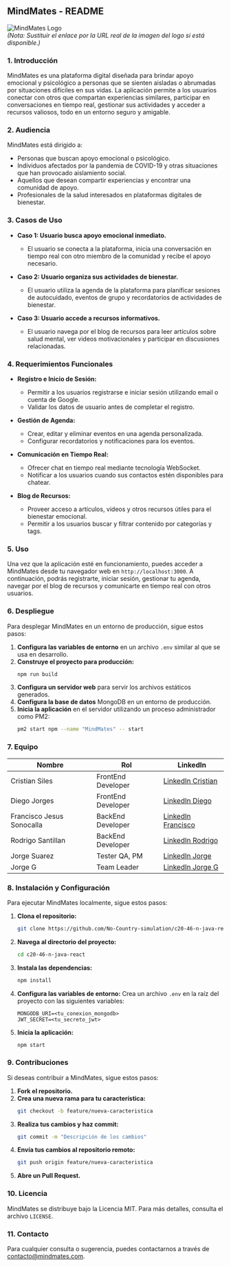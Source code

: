 
## MindMates - README

![MindMates Logo](https://drive.google.com/file/d/15h3y0yog4ZRIisRO5AApeSSWLhvGpZfv/view?usp=drive_link)  
*(Nota: Sustituir el enlace por la URL real de la imagen del logo si está disponible.)*

### 1. **Introducción**
MindMates es una plataforma digital diseñada para brindar apoyo emocional y psicológico a personas que se sienten aisladas o abrumadas por situaciones difíciles en sus vidas. La aplicación permite a los usuarios conectar con otros que compartan experiencias similares, participar en conversaciones en tiempo real, gestionar sus actividades y acceder a recursos valiosos, todo en un entorno seguro y amigable.

### 2. **Audiencia**
MindMates está dirigido a:
- Personas que buscan apoyo emocional o psicológico.
- Individuos afectados por la pandemia de COVID-19 y otras situaciones que han provocado aislamiento social.
- Aquellos que desean compartir experiencias y encontrar una comunidad de apoyo.
- Profesionales de la salud interesados en plataformas digitales de bienestar.

### 3. **Casos de Uso**
- **Caso 1: Usuario busca apoyo emocional inmediato.**
  - El usuario se conecta a la plataforma, inicia una conversación en tiempo real con otro miembro de la comunidad y recibe el apoyo necesario.
  
- **Caso 2: Usuario organiza sus actividades de bienestar.**
  - El usuario utiliza la agenda de la plataforma para planificar sesiones de autocuidado, eventos de grupo y recordatorios de actividades de bienestar.
  
- **Caso 3: Usuario accede a recursos informativos.**
  - El usuario navega por el blog de recursos para leer artículos sobre salud mental, ver videos motivacionales y participar en discusiones relacionadas.

### 4. **Requerimientos Funcionales**
- **Registro e Inicio de Sesión:**
  - Permitir a los usuarios registrarse e iniciar sesión utilizando email o cuenta de Google.
  - Validar los datos de usuario antes de completar el registro.

- **Gestión de Agenda:**
  - Crear, editar y eliminar eventos en una agenda personalizada.
  - Configurar recordatorios y notificaciones para los eventos.

- **Comunicación en Tiempo Real:**
  - Ofrecer chat en tiempo real mediante tecnología WebSocket.
  - Notificar a los usuarios cuando sus contactos estén disponibles para chatear.

- **Blog de Recursos:**
  - Proveer acceso a artículos, videos y otros recursos útiles para el bienestar emocional.
  - Permitir a los usuarios buscar y filtrar contenido por categorías y tags.

### 5. **Uso**
Una vez que la aplicación esté en funcionamiento, puedes acceder a MindMates desde tu navegador web en `http://localhost:3000`. A continuación, podrás registrarte, iniciar sesión, gestionar tu agenda, navegar por el blog de recursos y comunicarte en tiempo real con otros usuarios.

### 6. **Despliegue**
Para desplegar MindMates en un entorno de producción, sigue estos pasos:

1. **Configura las variables de entorno** en un archivo `.env` similar al que se usa en desarrollo.
2. **Construye el proyecto para producción:**
   ```bash
   npm run build
   ```
3. **Configura un servidor web** para servir los archivos estáticos generados.
4. **Configura la base de datos** MongoDB en un entorno de producción.
5. **Inicia la aplicación** en el servidor utilizando un proceso administrador como PM2:
   ```bash
   pm2 start npm --name "MindMates" -- start
   ```

### 7. **Equipo**
| Nombre                      | Rol                   | LinkedIn                                           |
|-----------------------------|-----------------------|---------------------------------------------------|
| Cristian Siles               | FrontEnd Developer    | [LinkedIn Cristian](https://www.linkedin.com/in/cristiansiles)   |
| Diego Jorges                 | FrontEnd Developer    | [LinkedIn Diego](https://www.linkedin.com/in/diegojorges)        |
| Francisco Jesus Sonocalla    | BackEnd Developer     | [LinkedIn Francisco](https://www.linkedin.com/in/franciscojesussonocalla) |
| Rodrigo Santillan            | BackEnd Developer     | [LinkedIn Rodrigo](https://www.linkedin.com/in/rodrigosantillan) |
| Jorge Suarez                 | Tester QA, PM         | [LinkedIn Jorge](https://www.linkedin.com/in/jorgesuarez)        |
| Jorge G                      | Team Leader           | [LinkedIn Jorge G](https://www.linkedin.com/in/jorgeg)           |

### 8. **Instalación y Configuración**
Para ejecutar MindMates localmente, sigue estos pasos:

1. **Clona el repositorio:**
   ```bash
   git clone https://github.com/No-Country-simulation/c20-46-n-java-react.git
   ```
   
2. **Navega al directorio del proyecto:**
   ```bash
   cd c20-46-n-java-react
   ```

3. **Instala las dependencias:**
   ```bash
   npm install
   ```

4. **Configura las variables de entorno:**
   Crea un archivo `.env` en la raíz del proyecto con las siguientes variables:
   ```plaintext
   MONGODB_URI=<tu_conexion_mongodb>
   JWT_SECRET=<tu_secreto_jwt>
   ```

5. **Inicia la aplicación:**
   ```bash
   npm start
   ```

### 9. **Contribuciones**
Si deseas contribuir a MindMates, sigue estos pasos:

1. **Fork el repositorio.**
2. **Crea una nueva rama para tu característica:**
   ```bash
   git checkout -b feature/nueva-caracteristica
   ```
3. **Realiza tus cambios y haz commit:**
   ```bash
   git commit -m "Descripción de los cambios"
   ```
4. **Envía tus cambios al repositorio remoto:**
   ```bash
   git push origin feature/nueva-caracteristica
   ```
5. **Abre un Pull Request.**

### 10. **Licencia**
MindMates se distribuye bajo la Licencia MIT. Para más detalles, consulta el archivo `LICENSE`.

### 11. **Contacto**
Para cualquier consulta o sugerencia, puedes contactarnos a través de [contacto@mindmates.com](mailto:contacto@mindmates.com).

